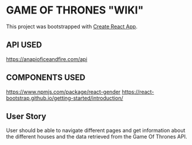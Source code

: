 # GAME OF THRONES "WIKI"

This project was bootstrapped with [Create React App](https://github.com/facebook/create-react-app).

## API USED

https://anapioficeandfire.com/api


## COMPONENTS USED
https://www.npmjs.com/package/react-gender
https://react-bootstrap.github.io/getting-started/introduction/

## User Story

User should be able to navigate different pages and get information about the different houses and the data retrieved from the Game Of Thrones API.
